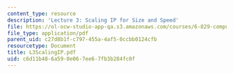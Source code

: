```yaml
---
content_type: resource
description: 'Lecture 3: Scaling IP for Size and Speed'
file: https://ol-ocw-studio-app-qa.s3.amazonaws.com/courses/6-829-computer-networks-fall-2002/c6d11b486a590e067ee67fb3b284fc0f_L3ScalingIP.pdf
file_type: application/pdf
parent_uid: c27d8b1f-c797-455a-4af5-0ccbb0124cfb
resourcetype: Document
title: L3ScalingIP.pdf
uid: c6d11b48-6a59-0e06-7ee6-7fb3b284fc0f
---
```

